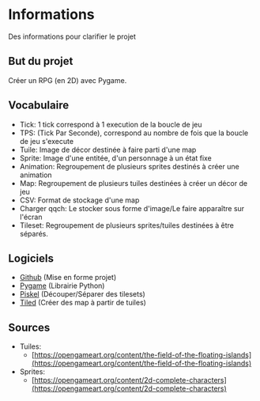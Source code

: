 # Informations
Des informations pour clarifier le projet
## But du projet
Créer un RPG (en 2D) avec Pygame. 
## Vocabulaire
- Tick: 1 tick correspond à 1 execution de la boucle de jeu
- TPS: (Tick Par Seconde), correspond au nombre de fois que la boucle de jeu s'execute
- Tuile: Image de décor destinée à faire parti d'une map
- Sprite: Image d'une entitée, d'un personnage à un état fixe
- Animation: Regroupement de plusieurs sprites destinés à créer une animation
- Map: Regroupement de plusieurs tuiles destinées à créer un décor de jeu
- CSV: Format de stockage d'une map
- Charger qqch: Le stocker sous forme d'image/Le faire apparaître sur l'écran
- Tileset: Regroupement de plusieurs sprites/tuiles destinées à être séparés.
## Logiciels
- [Github](https://github.com) (Mise en forme projet)
- [Pygame](https://www.pygame.org) (Librairie Python)
- [Piskel](http://piskelapp.com) (Découper/Séparer des tilesets)
- [Tiled](https://thorbjorn.itch.io/tiled) (Créer des map à partir de tuiles)
## Sources
- Tuiles:
    - [https://opengameart.org/content/the-field-of-the-floating-islands](https://opengameart.org/content/the-field-of-the-floating-islands)
- Sprites:
    - [https://opengameart.org/content/2d-complete-characters](https://opengameart.org/content/2d-complete-characters)

